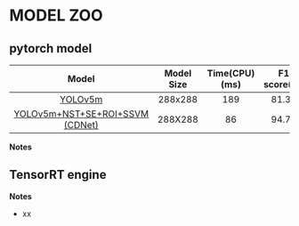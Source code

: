 # MODEL ZOO

## pytorch model

|Model|Model Size|Time(CPU)(ms)|F1 score(%)|Download|
|:---:|:---:|:---:|:---:|:---:|
|[YOLOv5m](link)|288x288|189|81.34|[model](link)
|[YOLOv5m+NST+SE+ROI+SSVM (CDNet)](lind)|288X288|86|94.72|[model](link)

**Notes**

## TensorRT engine


**Notes**


+ xx
 